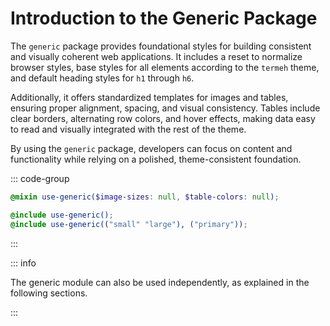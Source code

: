 # Introduction to the Generic Package

The `generic` package provides foundational styles for building consistent and visually coherent web applications. It includes a reset to normalize browser styles, base styles for all elements according to the `termeh` theme, and default heading styles for `h1` through `h6`.

Additionally, it offers standardized templates for images and tables, ensuring proper alignment, spacing, and visual consistency. Tables include clear borders, alternating row colors, and hover effects, making data easy to read and visually integrated with the rest of the theme.

By using the `generic` package, developers can focus on content and functionality while relying on a polished, theme-consistent foundation.

::: code-group

```scss [usage.scss]
@mixin use-generic($image-sizes: null, $table-colors: null);
```

```scss [example.scss]
@include use-generic();
@include use-generic(("small" "large"), ("primary"));
```

:::

::: info

The generic module can also be used independently, as explained in the following sections.

:::
